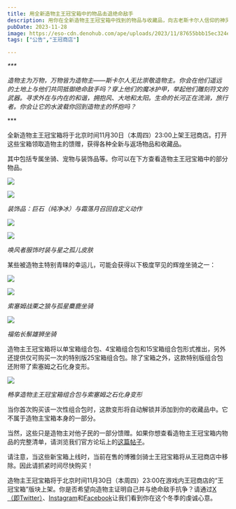 ```yaml
---
title: 用全新造物主王冠宝箱中的物品击退绝命敌手
description: 用你在全新造物主王冠宝箱中找到的物品与收藏品，向古老斯卡尔人信仰的神灵致敬。
pubDate: 2023-11-28
image: https://eso-cdn.denohub.com/ape/uploads/2023/11/87655bbb15ec324e4907f6d99ac15c70.jpg
tags: ["公告","王冠商店"]

---
```


_\*\*\*_

_造物主为万物，万物皆为造物主——斯卡尔人无比崇敬造物主。你会在他们遥远的土地上与他们共同抵御绝命敌手吗？穿上他们的魔冰护甲，举起他们雕刻符文的武器。寻求外在与内在的和谐，拥抱风、大地和太阳。生命的长河正在流淌，旅行者。你会让它的水波载你回到造物主的怀抱吗？_

\*\*\*

全新造物主王冠宝箱将于北京时间11月30日（本周四）23:00上架王冠商店。打开这些宝箱领取造物主的馈赠，获得各种全新与返场物品和收藏品。

其中包括专属坐骑、宠物与装饰品等。你可以在下方查看造物主王冠宝箱中的部分物品。

![](https://eso-cdn.denohub.com/ape/uploads/2023/11/df8c3e1aba326b6185e0ef565f50ac14.jpg)

![](https://eso-cdn.denohub.com/ape/uploads/2023/11/bb332fe703e3577fa721ff531b500764.jpg)

<p class="text-gray-500 text-sm text-center"><i>装饰品：巨石（纯净冰）与霜落月召回自定义动作</i></p>

![](https://eso-cdn.denohub.com/ape/uploads/2023/11/c6f525c76d08aaa5f1ad27c0142d9086.jpg)

![](https://eso-cdn.denohub.com/ape/uploads/2023/11/b16277db07418b7556f33c10e47bc809.jpg)

<p class="text-gray-500 text-sm text-center"><i>唤风者服饰时装与星之孤儿皮肤</i></p>

某些被造物主特别青睐的幸运儿，可能会获得以下极度罕见的辉煌坐骑之一：

![](https://eso-cdn.denohub.com/ape/uploads/2023/11/6daf71bb01d5bd51d53f94e8f74ca1a0.jpg)

![](https://eso-cdn.denohub.com/ape/uploads/2023/11/0ee3020f5ea5b9b0a2be315ea2aef3dc.jpg)

<p class="text-gray-500 text-sm text-center"><i>索塞姆战栗之狼与孤星麋鹿坐骑</i></p>

![](https://eso-cdn.denohub.com/ape/uploads/2023/11/41e3d4f7bee5bd0ea3897d6bd3527fc0.jpg)

<p class="text-gray-500 text-sm text-center"><i>福佑长鬃雄狮坐骑</i></p>

造物主王冠宝箱将以单宝箱组合包、4宝箱组合包和15宝箱组合包形式推出，另外还提供仅可购买一次的特别版25宝箱组合包。除了宝箱之外，这款特别版组合包还附带了索塞姆之石化身变形。

![](https://eso-cdn.denohub.com/ape/uploads/2023/11/566e5cae151cbb0f283b2e03f0652033.jpg)

<p class="text-gray-500 text-sm text-center"><i>畅享造物主王冠宝箱组合包与索塞姆之石化身变形</i></p>

当你首次购买该一次性组合包时，这款变形将自动解锁并添加到你的收藏品中。它不属于造物主宝箱本身的一部分。

当然，这些只是造物主对他子民的一部分馈赠。如果你想查看造物主王冠宝箱内物品的完整清单，请浏览我们官方论坛上的[这篇帖子](https://forums.elderscrollsonline.com/en/discussion/647842/%E7%94%A8%E5%85%A8%E6%96%B0%E9%80%A0%E7%89%A9%E4%B8%BB%E7%8E%8B%E5%86%A0%E5%AE%9D%E7%AE%B1%E4%B8%AD%E7%9A%84%E7%89%A9%E5%93%81%E5%87%BB%E9%80%80%E7%BB%9D%E5%91%BD%E6%95%8C%E6%89%8B)。

请注意，当这些新宝箱上线时，当前在售的博雅剑骑士王冠宝箱将从王冠商店中移除。因此请抓紧时间尽快购买！

造物主王冠宝箱将于北京时间11月30日（本周四）23:00在游戏内王冠商店的“王冠宝箱”版块上架。你是否希望向造物主证明自己并与绝命敌手抗争？请通过[X（即Twitter）](https://twitter.com/TESOnline)、[Instagram](https://www.instagram.com/elderscrollsonline/)和[Facebook](https://www.facebook.com/elderscrollsonline)让我们看到你在这个冬季的虔诚心意。 
